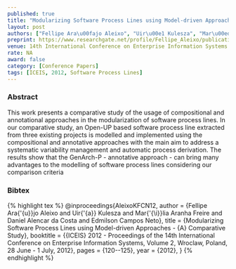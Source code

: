 ```yaml
---
published: true
title: "Modularizing Software Process Lines using Model-driven Approaches - A Comparative Study"
layout: post
authors: ["Fellipe Ara\u00fajo Aleixo", "Uir\u00e1 Kulesza", "Mar\u00edlia Aranha Freire","Daniel Alencar da Costa and Edmilson Campos Neto"]
preprint: https://www.researchgate.net/profile/Fellipe_Aleixo/publication/260779452_Modularizing_Software_Process_Lines_using_Model-driven_Approaches_-_A_Comparative_Study/links/00b7d5323624a01f99000000.pdf
venue: 14th International Conference on Enterprise Information Systems (ICEIS 2012)
rate: NA
award: false
category: [Conference Papers]
tags: [ICEIS, 2012, Software Process Lines]
---   
```


### Abstract 

This work presents a comparative study of the usage of compositional and annotational approaches in
the modularization of software process lines. In our comparative study, an Open-UP based software
process line extracted from three existing projects is modelled and implemented using the
compositional and annotative approaches with the main aim to address a systematic variability
management and automatic process derivation. The results show that the GenArch-P - annotative
approach - can bring many advantages to the modelling of software process lines considering our
comparison criteria

### Bibtex 

{% highlight tex %}
@inproceedings{AleixoKFCN12,
  author    = {Fellipe Ara{\'{u}}jo Aleixo and
               Uir{\'{a}} Kulesza and
               Mar{\'{\i}}lia Aranha Freire and
               Daniel Alencar da Costa and
               Edmilson Campos Neto},
  title     = {Modularizing Software Process Lines using Model-driven Approaches
               - {A} Comparative Study},
  booktitle = {{ICEIS} 2012 - Proceedings of the 14th International Conference on
               Enterprise Information Systems, Volume 2, Wroclaw, Poland, 28 June
               - 1 July, 2012},
  pages     = {120--125},
  year      = {2012},
}
{% endhighlight %}
